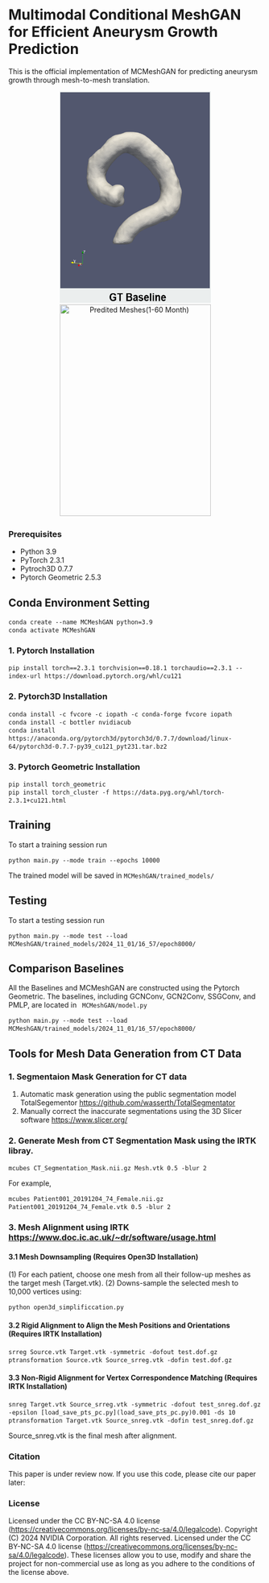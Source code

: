 # Multimodal Conditional MeshGAN for Efficient Aneurysm Growth Prediction

This is the official implementation of MCMeshGAN for predicting aneurysm growth through mesh-to-mesh translation.

<div align=center>
<img src="GTBaseline.png" width="300" height="420"/>   <img src="PreidictedGif.gif", title="Predited Meshes(1-60 Month)", width="300" height="420"/></div>


### Prerequisites

* Python 3.9
* PyTorch 2.3.1
* Pytroch3D 0.7.7
* Pytorch Geometric 2.5.3

## Conda Environment Setting
```
conda create --name MCMeshGAN python=3.9
conda activate MCMeshGAN
```
### 1. Pytorch Installation
```
pip install torch==2.3.1 torchvision==0.18.1 torchaudio==2.3.1 --index-url https://download.pytorch.org/whl/cu121
```
### 2. Pytorch3D Installation
```
conda install -c fvcore -c iopath -c conda-forge fvcore iopath
conda install -c bottler nvidiacub
conda install https://anaconda.org/pytorch3d/pytorch3d/0.7.7/download/linux-64/pytorch3d-0.7.7-py39_cu121_pyt231.tar.bz2
```
### 3. Pytorch Geometric Installation
```
pip install torch_geometric
pip install torch_cluster -f https://data.pyg.org/whl/torch-2.3.1+cu121.html
```

## Training
To start a training session run
``` 
python main.py --mode train --epochs 10000
```
The trained model will be saved in ```MCMeshGAN/trained_models/```
## Testing
To start a testing session run
``` 
python main.py --mode test --load MCMeshGAN/trained_models/2024_11_01/16_57/epoch8000/
```

## Comparison Baselines
All the Baselines and MCMeshGAN are constructed using the Pytorch Geometric.
The baselines, including GCNConv, GCN2Conv, SSGConv, and PMLP, are located in ``` MCMeshGAN/model.py``` 
``` 
python main.py --mode test --load MCMeshGAN/trained_models/2024_11_01/16_57/epoch8000/
```

## Tools for Mesh Data Generation from CT Data
### 1. Segmentaion Mask Generation for CT data 
1. Automatic mask generation using the public segmentation model TotalSegementor https://github.com/wasserth/TotalSegmentator
2. Manually correct the inaccurate segmentations using the 3D Slicer software https://www.slicer.org/

### 2. Generate Mesh from CT Segmentation Mask using the IRTK libray.

```
mcubes CT_Segmentation_Mask.nii.gz Mesh.vtk 0.5 -blur 2
```
For example,
```
mcubes Patient001_20191204_74_Female.nii.gz Patient001_20191204_74_Female.vtk 0.5 -blur 2
```
### 3. Mesh Alignment using IRTK https://www.doc.ic.ac.uk/~dr/software/usage.html
#### 3.1 Mesh Downsampling (Requires Open3D Installation)
(1) For each patient, choose one mesh from all their follow-up meshes as the target mesh (Target.vtk).
(2) Downs-sample the selected mesh to 10,000 vertices using:
```
python open3d_simplificcation.py
```
#### 3.2 Rigid Alignment to Align the Mesh Positions and Orientations (Requires IRTK Installation)
```
srreg Source.vtk Target.vtk -symmetric -dofout test.dof.gz
ptransformation Source.vtk Source_srreg.vtk -dofin test.dof.gz
```
#### 3.3 Non-Rigid Alignment for Vertex Correspondence Matching (Requires IRTK Installation)
```
snreg Target.vtk Source_srreg.vtk -symmetric -dofout test_snreg.dof.gz -epsilon [load_save_pts_pc.py](load_save_pts_pc.py)0.001 -ds 10
ptransformation Target.vtk Source_snreg.vtk -dofin test_snreg.dof.gz
```
Source_snreg.vtk is the final mesh after alignment.


### Citation

This paper is under review now. If you use this code, please cite our paper later:


### License

Licensed under the CC BY-NC-SA 4.0 license (https://creativecommons.org/licenses/by-nc-sa/4.0/legalcode).
Copyright (C) 2024 NVIDIA Corporation.  All rights reserved.
Licensed under the CC BY-NC-SA 4.0 license (https://creativecommons.org/licenses/by-nc-sa/4.0/legalcode).
These licenses allow you to use, modify and share the project for non-commercial use as long as you adhere to the conditions of the license above.
